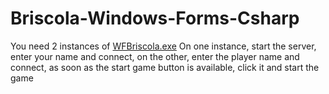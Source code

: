 # Briscola-Windows-Forms-Csharp

You need 2 instances of [WFBriscola.exe](https://github.com/GabBen1300/Briscola-Windows-Forms-Csharp/blob/main/WFBriscola/bin/Debug/WFBriscola.exe)
On one instance, start the server, enter your name and connect, on the other, enter the player name and connect, as soon as the start game button is available, click it and start the game
